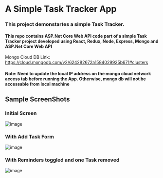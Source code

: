 # A Simple Task Tracker App

### This project demonstartes a simple Task Tracker.

#### This repo contains ASP.Net Core Web API code part of a simple Task Tracker project developed using React, Redux, Node, Express, Mongo and ASP.Net Core Web API

Mongo Cloud DB Link: https://cloud.mongodb.com/v2/624282672a1584029925b671#clusters
#### Note: Need to update the local IP address on the mongo cloud network access tab before running the App. Otherwise, mongo db will not be accessable from local machine

## Sample ScreenShots
### Initial Screen
![image](https://user-images.githubusercontent.com/101856709/160776632-225033dd-29af-47dc-9a94-011671002c3f.png)

### With Add Task Form
![image](https://user-images.githubusercontent.com/101856709/160776850-7af23303-8377-4281-9b4c-0f6f02b7baa7.png)

### With Reminders toggled and one Task removed
![image](https://user-images.githubusercontent.com/101856709/160777059-ccd2b093-de3e-45ec-8bdf-75076e8c095f.png)
